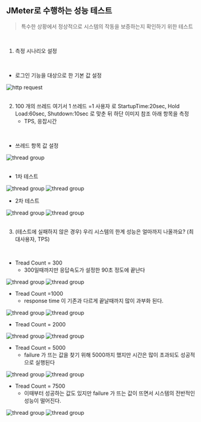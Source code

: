 <h2>JMeter로 수행하는 성능 테스트</h2>

> 특수한 상황에서 정상적으로 시스템의 작동을 보증하는지 확인하기 위한 테스트

<br/>

1. 측정 시나리오 설정

<br/>

* 로그인 기능을 대상으로 한 기본 값 설정

<img alt="http request" src="https://github.com/danidanee/img/blob/master/day3/HTTP%20Request.png?raw=true"/>

<br/>

<br/>

2. 100 개의 쓰레드 여기서 1 쓰레드 =1 사용자 로 StartupTime:20sec, Hold Load:60sec,
   Shutdown:10sec 로 맞춘 뒤 하단 이미지 참조 아래 항목을 측정
   * TPS, 응잡시간

<br/>

* 쓰레드 항목 값 설정

<img alt="thread group" src="https://github.com/danidanee/img/blob/master/day3/thread_group.JPG?raw=true"/>

<br/>

<br/>

* 1차 테스트

<img alt="thread group" src="https://github.com/danidanee/img/blob/master/day3/Transactions%20per%20Second1.png?raw=true"/>

<img alt="thread group" src="https://github.com/danidanee/img/blob/master/day3/Response%20Times%20Over%20Time1.png?raw=true"/>

<br/>

* 2차 테스트

<img alt="thread group" src="https://github.com/danidanee/img/blob/master/day3/Transactions%20per%20Second2.png?raw=true"/>

<img alt="thread group" src="https://github.com/danidanee/img/blob/master/day3/Response%20Times%20Over%20Time2.png?raw=true"/>

<br/>

<br/>

3. (테스트에 실패하지 않은 경우) 우리 시스템의 한계 성능은 얼마까지 나올까요? (최대사용자, TPS)

<br/>

* Tread Count = 300
  * 300일때까지만 응답속도가 설정한 90초 정도에 끝난다

<img alt="thread group" src="https://github.com/danidanee/img/blob/master/day3/r300.png?raw=true"/>

<img alt="thread group" src="https://github.com/danidanee/img/blob/master/day3/r300.png?raw=true"/>

<br/>

* Tread Count =1000
  * response time 이 기존과 다르게 끝날때까지 많이 과부화 된다.

<img alt="thread group" src="https://github.com/danidanee/img/blob/master/day3/tps1000.png?raw=true"/>

<img alt="thread group" src="https://github.com/danidanee/img/blob/master/day3/r1000.png?raw=true"/>

<br/>

* Tread Count = 2000

<img alt="thread group" src="https://github.com/danidanee/img/blob/master/day3/tsp2000.png?raw=true"/>

<img alt="thread group" src="https://github.com/danidanee/img/blob/master/day3/r2000.png?raw=true"/>

<br/>

* Tread Count = 5000
  * failure 가 뜨는 값을 찾기 위해 5000까지 했지만 시간은 많이 초과되도 성공적으로 실행된다

<img alt="thread group" src="https://github.com/danidanee/img/blob/master/day3/tsp5000.png?raw=true"/>

<img alt="thread group" src="https://github.com/danidanee/img/blob/master/day3/r5000.png?raw=true"/>

<br/>

* Tread Count = 7500
  * 이때부터 성공하는 값도 있지만 failure 가 뜨는 값이 뜨면서 시스템의 전반적인 성능이 떨어진다.

<img alt="thread group" src="https://github.com/danidanee/img/blob/master/day3/tsp7500.png?raw=true"/>

<img alt="thread group" src="https://github.com/danidanee/img/blob/master/day3/r7500.png?raw=true"/>

<br/>



